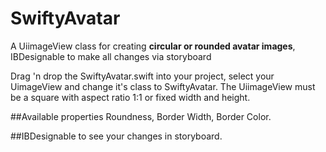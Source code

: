 # SwiftyAvatar
A UiimageView class for creating **circular or rounded avatar images**, IBDesignable to make all changes via storyboard

Drag 'n drop the SwiftyAvatar.swift into your project, select your UimageView and change it's class to SwiftyAvatar.
The UiimageView must be a square with aspect ratio 1:1 or fixed width and height.

##Available properties
Roundness, Border Width, Border Color.

##IBDesignable to see your changes in storyboard.
